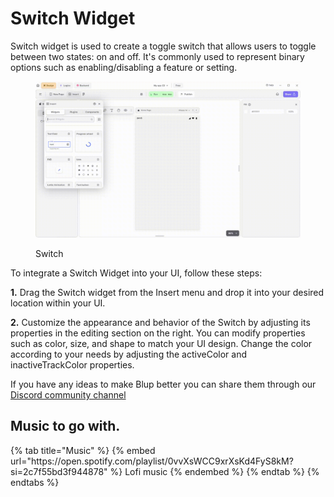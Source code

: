 # Switch Widget

Switch widget is used to create a toggle switch that allows users to toggle between two states: on and off. It's commonly used to represent binary options such as enabling/disabling a feature or setting.

<figure><img src="../../../.gitbook/assets/alert-dialog.gif" alt="Switch"><figcaption><p>Switch</p></figcaption></figure>

To integrate a Switch Widget into your UI, follow these steps:

**1.** Drag the Switch widget from the Insert menu and drop it into your desired location within your UI.

**2.**  Customize the appearance and behavior of the Switch by adjusting its properties in the editing section on the right. You can modify properties such as color, size, and shape to match your UI design. Change the color according to your needs by adjusting the activeColor and inactiveTrackColor properties.


If you have any ideas to make Blup better you can share them through our [Discord community channel ](https://discord.com/channels/940632966093234176/965313562425823303)

## Music to go with.
 
<div class="container">
  {% tab title="Music" %}
  {% embed url="https://open.spotify.com/playlist/0vvXsWCC9xrXsKd4FyS8kM?si=2c7f55bd3f944878" %}
  Lofi music
  {% endembed %}
  {% endtab %}
  {% endtabs %}
</div>